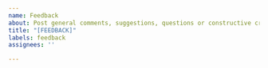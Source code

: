 ```yaml
---
name: Feedback
about: Post general comments, suggestions, questions or constructive criticism
title: "[FEEDBACK]"
labels: feedback
assignees: ''

---
```



